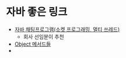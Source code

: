 # 자바 좋은 링크

- [자바 채팅프로그램(소켓 프로그래밍, 멀티 쓰레드)](https://victorydntmd.tistory.com/135)
    - 회사 선임분이 추천
- [Object 메서드들](https://atoz-develop.tistory.com/entry/%EC%9E%90%EB%B0%94-Object-%ED%81%B4%EB%9E%98%EC%8A%A4-%EC%A0%95%EB%A6%AC-toString-equals-hashCode-clone)
- 